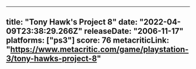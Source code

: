 
---
title: "Tony Hawk's Project 8"
date: "2022-04-09T23:38:29.266Z"
releaseDate: "2006-11-17"
platforms: ["ps3"]
score: 76
metacriticLink: "https://www.metacritic.com/game/playstation-3/tony-hawks-project-8"
---
